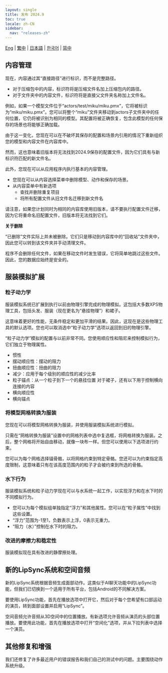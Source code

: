 ```yaml
---
layout: single
title: 发布 2024.9
toc: true
locale: zh-CN
sidebar:
  nav: "releases-zh"
---
```

[Eng](/dancexr/releases/2024.9) | [繁中](/tw/dancexr/releases/2024.9) | [日本語](/jp/dancexr/releases/2024.9) | [한국어](/kr/dancexr/releases/2024.9) | [简中](/zh/dancexr/releases/2024.9)

## 内容管理
现在，内容通过其“直接路径”进行标识，而不是完整路径。

* 对于压缩包中的内容，标识符将是压缩文件名加上压缩包内的路径。
* 对于文件夹中的内容文件，标识符将是直接父文件夹名称加上文件名。

例如，如果一个模型文件位于“actors/test/miku/miku.pmx”，它将被标识为“miku/miku.pmx”。您可以将整个“miku”文件夹移动到actors子文件夹中的任何位置，它仍将被识别为相同的模型。其配置将被正确恢复，包含此模型的任何保存的场景也将能够正确加载。

由于这一变化，您现在可以在不破坏其保存的配置和场景内引用的情况下重新组织您的模型和内容文件在内容库中。

然而，这也意味着旧版本将无法找到2024.9保存的配置文件，因为它们具有与新标识符匹配的新文件名。

此外，您现在可以从应用程序内执行基本的内容管理。

* 您现在可以从内容选择菜单中删除模型、动作和保存的场景。
* 从内容菜单中有新选项
    * 查找并删除重复项目
    * 将所有配置文件从旧文件名迁移到新文件名

请注意，如果您计划同时为相同的内容库使用旧版本，请不要执行配置文件迁移，因为它将重命名旧配置文件，旧版本将无法找到它们。

**关于删除**

“已删除”文件实际上并未被删除。它们只是移动到内容库中的“回收站”文件夹中，因此您可以转到该文件夹并手动清理文件。

程序不会删除任何文件，如果在移动文件时发生错误，它将简单地跳过这些文件。因此，您的数据应始终是安全的。


## 服装模拟扩展

### 粒子动力学

服装模拟系统已扩展到执行以前由物理引擎完成的物理模拟。这包括大多数XPS物理工具，包括头发、服装（现在更名为“悬挂物理”）和裙子。

这意味着更好的性能，无条件稳定和更加平滑的结果。因此，这现在是这些物理工具的默认选项。您也可以取消选中“粒子动力学”选项以返回到旧的物理引擎。

“粒子动力学”模拟的配置与以前非常不同。您使用顺应性和阻尼来控制模拟行为，它们独立于物理属性。

* 惯性
* 摆动顺应性：摆动的阻力
* 扭曲顺应性：扭曲的阻力
* 减少：应用于每个级别的顺应性的减少比率
* 粒子锚点：从一个粒子到下一个的悬挂位置
对于裙子，还有以下用于控制横向连接的内容
* 横向顺应性
* 横向锚点

### 将模型网格转换为服装

您现在可以将模型网格转换为服装，并使用服装模拟系统进行模拟。

只需在“网格转换为服装”设置中的网格列表中选中复选框，将网格转换为服装。之后，整个网格将开始自由移动，就像一块布一样。但您可以使用以下选项进行约束。

您可以为每个网格选择锚骨骼，以将网格约束到特定骨骼。您还可以为约束指定高度限制，这意味着只有在该高度范围内的粒子才会被约束到所选的骨骼。

### 水下行为

服装模拟系统和粒子动力学现在可以与水系统一起工作，以实现浮力和在水下时的不同模拟行为。

* 您可以为每个模拟组单独指定“浮力”和其他属性。您可以在“粒子属性”中找到这些设置。
* “浮力”范围为-1至1，负数表示上浮，0表示无重力。
* “阻力（水）”控制在水下时的阻力。

### 改进的摩擦力和稳定性

服装模拟现在具有改进的静摩擦处理。

## 新的LipSync系统和空间音频

新的LipSync系统根据音频生成面部动作。这类似于AI聊天功能中的LipSync功能，但我们已切换到一个适用于所有平台，包括Android的不同解决方案。

要使用LipSync功能，首先在播放选项中打开它，然后对于每个您希望有口部运动的演员，转到面部设置并启用“LipSync”。

空间音频允许音频从3D空间中的位置播放。有新选项允许音频从演员的头部位置播放。要使用此功能，首先在播放选项中打开“空间化”选项，并从下拉列表中选择一个演员。

## 其他修复和增强
我们还修复了许多最近用户的错误报告和我们自己的测试中的问题。主要围绕动作系统升级。